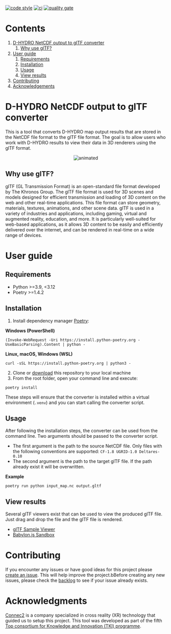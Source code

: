 [![code style](https://img.shields.io/badge/code%20style-black-000000.svg)](https://github.com/psf/black)
[![ci](https://github.com/Deltares/netcdf_to_gltf_converter/actions/workflows/build.yml/badge.svg)](https://github.com/Deltares/netcdf_to_gltf_converter/actions/workflows/build.yml)
[![quality gate](https://sonarcloud.io/api/project_badges/measure?project=Deltares_netcdf_to_gltf_converter&metric=alert_status)](https://sonarcloud.io/dashboard?id=Deltares_netcdf_to_gltf_converter)

# Contents

1. [D-HYDRO NetCDF output to glTF converter](#intro)
    1. [Why use glTF?](#why-gltf)
2. [User guide](#user-guide)
    1. [Requirements](#requirements)
	2.	[Installation](#installation)
	3.	[Usage](#usage)
	4.	[View results](#view-results)
3. [Contributing](#contributing)
4. [Acknowledgements](#acknowledgements)

# D-HYDRO NetCDF output to glTF converter <a name="intro"></a>

This is a tool that converts D-HYDRO map output results that are stored in the NetCDF file format to the glTF file format. The goal is to allow users who work with D-HYDRO results to view their data in 3D renderers using the glTF format.

<p align="center">
  <img src="docs/readme/img/result.gif" alt="animated" />
</p>

## Why use glTF? <a name="why-gltf"></a>
glTF (GL Transmission Format) is an open-standard file format developed by The Khronos Group. The glTF file format is used for 3D scenes and models designed for efficient transmission and loading of 3D content on the web and other real-time applications. This file format can store geometry, materials, textures, animations, and other scene data.
glTF is used in a variety of industries and applications, including gaming, virtual and augmented reality, education, and more. It is particularly well-suited for web-based applications, as it allows 3D content to be easily and efficiently delivered over the internet, and can be rendered in real-time on a wide range of devices. 

# User guide <a name="user-guide"></a>
## Requirements
- Python >=3.9, <3.12
- Poetry >=1.4.2 

## Installation <a name="installation"></a>
1. Install dependency manager [Poetry](https://python-poetry.org/docs/):

**Windows (PowerShell)**
```
(Invoke-WebRequest -Uri https://install.python-poetry.org -UseBasicParsing).Content | python -
```

**Linux, macOS, Windows (WSL)**
```
curl -sSL https://install.python-poetry.org | python3 -
```
2. Clone or [download](https://github.com/Deltares/netcdf_to_gltf_converter/archive/refs/heads/main.zip) this repository to your local machine
3. From the root folder, open your command line and execute:
```
poetry install
```

These steps will ensure that the converter is installed within a virtual environment (`.venv`) and you can start calling the converter script.

## Usage <a name="usage"></a>
 After following the installation steps, the converter can be used from the command line. 
 Two arguments should be passed to the converter script.
 * The first argument is the path to the source NetCDF file. Only files with the following conventions are supported: `CF-1.8 UGRID-1.0 Deltares-0.10`
 * The second argument is the path to the target glTF file. If the path already exist it will be overwritten.
 
**Example**
 ```
 poetry run python input_map.nc output.gltf
 ```
 
## View results <a name="view-results"></a>
 Several glTF viewers exist that can be used to view the produced glTF file. Just drag and drop the file and the glTF file is rendered.
 * [glTF Sample Viewer](https://github.khronos.org/glTF-Sample-Viewer-Release/)
 * [Babylon.js Sandbox](https://sandbox.babylonjs.com/)

# Contributing <a name="contributing"></a>
If you encounter any issues or have good ideas for this project please [create an issue](https://github.com/Deltares/netcdf_to_gltf_converter/issues/new/choose). This will help improve the project.bBefore creating any new issues, please check the [backlog](https://github.com/Deltares/netcdf_to_gltf_converter/issues) to see if your issue already exists. 

# Acknowledgments <a name="acknowledgements"></a>
[Connec2](https://connec2.nl/) is a company specialized in cross reality (XR) technology that guided us to setup this project. 
This tool was developed as part of the fifth [Top consortium for Knowledge and Innovation (TKI) programme](https://www.tkiwatertechnologie.nl/).

